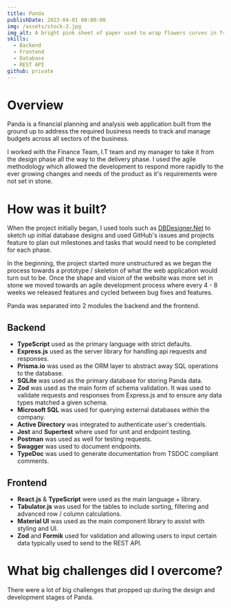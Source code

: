 ```yaml
---
title: Panda
publishDate: 2023-04-01 00:00:00
img: /assets/stock-2.jpg
img_alt: A bright pink sheet of paper used to wrap flowers curves in front of rich blue background
skills:
  - Backend
  - Frontend
  - Database
  - REST API
github: private
---
```


# Overview

Panda is a financial planning and analysis web application built from the ground up to address the required business needs to track and manage budgets across all sectors of the business.

I worked with the Finance Team, I.T team and my manager to take it from the design phase all the way to the delivery phase. I used the agile methodology which allowed the development to respond more rapidly to the ever growing changes and needs of the product as it's requirements were not set in stone.

# How was it built?

When the project initially began, I used tools such as [DBDesigner.Net](https://www.dbdesigner.net/) to sketch up initial database designs and used GitHub's issues and projects feature to plan out milestones and tasks that would need to be completed for each phase.

In the beginning, the project started more unstructured as we began the process towards a prototype / skeleton of what the web application would turn out to be. Once the shape and vision of the website was more set in stone we moved towards an agile development process where every 4 - 8 weeks we released features and cycled between bug fixes and features.

Panda was separated into 2 modules the backend and the frontend.

## Backend

- **TypeScript** used as the primary language with strict defaults.
- **Express.js** used as the server library for handling api requests and responses.
- **Prisma.io** was used as the ORM layer to abstract away SQL operations to the database.
- **SQLite** was used as the primary database for storing Panda data.
- **Zod** was used as the main form of schema validation. It was used to validate requests and responses from Express.js and to ensure any data types matched a given schema.
- **Microsoft SQL** was used for querying external databases within the company.
- **Active Directory** was integrated to authenticate user's credentials.
- **Jest** and **Supertest** where used for unit and endpoint testing.
- **Postman** was used as well for testing requests.
- **Swagger** was used to document endpoints.
- **TypeDoc** was used to generate documentation from TSDOC compliant comments.

## Frontend

- **React.js** & **TypeScript** were used as the main language + library.
- **Tabulator.js** was used for the tables to include sorting, filtering and advanced row / column calculations.
- **Material UI** was used as the main component library to assist with styling and UI.
- **Zod** and **Formik** used for validation and allowing users to input certain data typically used to send to the REST API.

# What big challenges did I overcome?

There were a lot of big challenges that propped up during the design and development stages of Panda.
